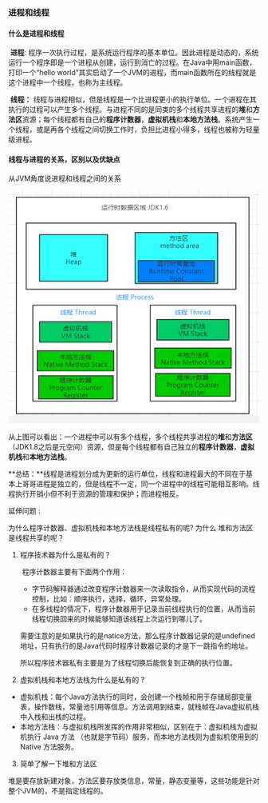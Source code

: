 ### 进程和线程

#### 什么是进程和线程

​	**进程**: 程序一次执行过程，是系统运行程序的基本单位。因此进程是动态的，系统运行一个程序即是一个进程从创建，运行到消亡的过程。在Java中用main函数，打印一个“hello world”其实启动了一个JVM的进程，而main函数所在的线程就是这个进程中一个线程，也称为主线程。

​	**线程：** 线程与进程相似，但是线程是一个比进程更小的执行单位。一个进程在其执行的过程可以产生多个线程。与进程不同的是同类的多个线程共享进程的**堆**和**方法区**资源；每个线程都有自己的**程序计数器**，**虚拟机栈**和**本地方法栈**。系统产生一个线程，或是再各个线程之间切换工作时，负担比进程小得多，线程也被称为轻量级进程。



#### 线程与进程的关系，区别以及优缺点

从JVM角度说进程和线程之间的关系

![图解进程与线程关系](图解进程与线程的关系.png)



从上图可以看出：一个进程中可以有多个线程，多个线程共享进程的**堆**和**方法区**（JDK1.8之后是元空间）资源，但是每个线程都有自己独立的**程序计数器**，**虚拟机栈**和**本地方法栈**。

**总结：**线程是进程划分成为更新的运行单位，线程和进程最大的不同在于基本上哥哥进程是独立的，但是线程不一定，同一个进程中的线程可能相互影响。线程执行开销小但不利于资源的管理和保护；而进程相反。

延伸问题 :

为什么程序计数器、虚拟机栈和本地⽅法栈是线程私有的呢? 为什么 堆和⽅法区是线程共享的呢？

1. 程序技术器为什么是私有的？

   ​	程序计数器主要有下面两个作用：

   - 字节码解释器通过改变程序计数器来一次读取指令，从而实现代码的流程控制，比如：顺序执行，选择，循环，异常处理。
   - 在多线程的情况下，程序计数器用于记录当前线程执行的位置，从而当前线程切换回来的时候能够知道该线程上次运行到哪儿了。

   需要注意的是如果执行的是natice方法，那么程序计数器记录的是undefined地址，只有执行的是Java代码时程序计数器记录的才是下一跳指令的地址。

   所以程序技术器私有主要是为了线程切换后能恢复到正确的执行位置。

2.  虚拟机栈和本地⽅法栈为什么是私有的 ?

   - 虚拟机栈：每个Java方法执行的同时，会创建一个栈帧和用于存储局部变量表，操作数栈，常量池引用等信息。方法调用到结束，就栈帧在Java虚拟机栈中入栈和出栈的过程。
   - 本地方法栈：与虚拟机栈所发挥的作用非常相似，区别在于：虚拟机栈为虚拟机执⾏ Java ⽅法 （也就是字节码）服务，⽽本地⽅法栈则为虚拟机使⽤到的 Native ⽅法服务。

3. 简单了解一下堆和方法区

堆是要存放新建对象，方法区要存放类信息，常量，静态变量等，这些功能是针对整个JVM的，不是指定线程的。



